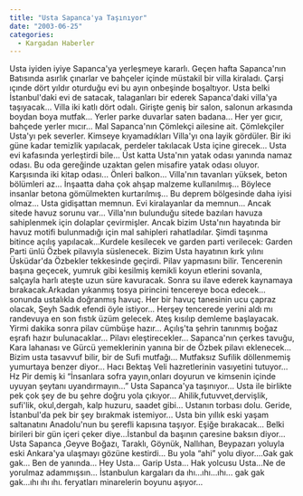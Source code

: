 ```yaml
---
title: "Usta Sapanca'ya Taşınıyor"
date: "2003-06-25"
categories: 
  - Kargadan Haberler
---
```


Usta iyiden iyiye Sapanca'ya yerleşmeye kararlı. Geçen hafta Sapanca'nın Batısında asırlık çınarlar ve bahçeler içinde müstakil bir villa kiraladı. Çarşi ıçınde dört yıldır oturduğu evi bu ayın onbeşinde boşaltıyor. Usta belki İstanbul'daki evi de satacak, talaganları bir ederek Sapanca'daki villa'ya taşıyacak... Villa iki katlı dört odalı. Girişte geniş bir salon, salonun arkasında boydan boya mutfak... Yerler parke duvarlar saten badana... Her yer gıcır, bahçede yerler mıcır... Mal Sapanca'nın Çömlekçi ailesine ait. Çömlekçiler Usta'yı pek severler. Kimseye kıyamadıkları Villa'yı ona layik gördüler. Bir iki güne kadar temizlik yapılacak, perdeler takılacak Usta içine girecek... Usta evi kafasında yerleştirdi bile... Üst katta Usta'nın yatak odası yanında namaz odası. Bu oda gereğinde uzaktan gelen misafire yatak odası oluyor. Karşısında iki kitap odası... Önleri balkon... Villa'nın tavanları yüksek, beton bölümleri az... İnşaatta daha çok ahşap malzeme kullanılmış... Böylece insanlar betona gömülmekten kurtarılmış... Bu deprem bölgesinde daha iyisi olmaz... Usta gidişattan memnun. Evi kiralayanlar da memnun... Ancak sitede havuz sorunu var... Villa'nın bulunduğu sitede bazıları havuza sahiplenmek için dolaplar çevirmişler. Ancak bizim Usta'nın hayatında bir havuz motifi bulunmadığı için mal sahipleri rahatladılar. Şimdi taşınma bitince açılış yapılacak...Kurdele kesilecek ve garden parti verilecek: Garden Parti ünlü Özbek pilavıyla süslenecek. Bizim Usta hayatının kırk yılını Üsküdar'da Özbekler tekkesinde geçirdi. Pilav yapmasını bilir. Tencerenin başına geçecek, yumruk gibi kesilmiş kemikli koyun etlerini sovanla, salçayla harlı ateşte uzun süre kavuracak. Sonra su ilave ederek kaynamaya bırakacak.Arkadan yıkanmış tosya pirincini tencereye boca edecek... sonunda ustalıkla doğranmış havuç. Her bir havuç tanesinin ucu çapraz olacak, Şeyh Sadık efendi öyle istiyor... Herşey tencerede yerini aldı mı randevuya en son fıstık üzüm gelecek. Ateş kısılıp demleme başlayacak. Yirmi dakika sonra pilav cümbüşe hazır... Açılış'ta şehrin tanınmış boğaz eşrafı hazır bulunacaklar... Pilavı eleştirecekler... Sapanca'nın çerkes tavuğu, Kara lahanası ve Gürcü yemeklerinin yanına bir de Özbek pilavı eklenecek... Bizim usta tasavvuf bilir, bir de Sufi mutfağı... Mutfaksız Sufilik döllenmemiş yumurtaya benzer diyor... Hacı Bektaş Veli hazretlerinin vasıyetini tutuyor... Hz Pir demiş ki “İnsanlara sofra yayın,onları doyurun ve kimsenin içinde uyuyan şeytanı uyandırmayın...” Usta Sapanca'ya taşınıyor... Usta ile birlikte pek çok şey de bu şehre doğru yola çıkıyor... Ahilik,futuvvet,dervişlik, sufi'lik, okul,dergah, kalp huzuru, saadet gibi... Ustanın torbası dolu. Geride, İstanbul'da pek bir şey bırakmak istemiyor... Usta bin yıllık eski yaşam saltanatını Anadolu'nun bu şerefli kapısına taşıyor. Eşiğe bırakacak... Belki birileri bir gün içeri çeker diye...İstanbul da başının çaresine baksın diyor... Usta Sapanca ,Geyve Boğazı, Taraklı, Göynük, Nallıhan, Beypazarı yoluyla eski Ankara'ya ulaşmayı gözüne kestirdi... Bu yola “ahi” yolu diyor....Gak gak gak... Ben de yanında... Hey Usta... Garip Usta... Hak yolcusu Usta...Ne de yorulmaz adammışsın... İstanbulun kargaları da ıhı...ıhı...ıhı... gak gak gak...ıhı ıhı ıhı. feryatları minarelerin boyunu aşıyor...
